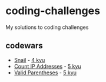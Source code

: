# coding-challenges

My solutions to coding challenges

## codewars

- [Snail](https://github.com/scaserini/coding-challenges/blob/main/codewars/4_kyu/snail.js) - [4 kyu](https://www.codewars.com/kata/521c2db8ddc89b9b7a0000c1)
- [Count IP Addresses](https://github.com/scaserini/coding-challenges/blob/main/codewars/5_kyu/count-ip-addresses.js) - [5 kyu](https://www.codewars.com/kata/526989a41034285187000de4)
- [Valid Parentheses](https://github.com/scaserini/coding-challenges/blob/main/codewars/5_kyu/valid-parentheses.js) - [5 kyu](https://www.codewars.com/kata/52774a314c2333f0a7000688)
